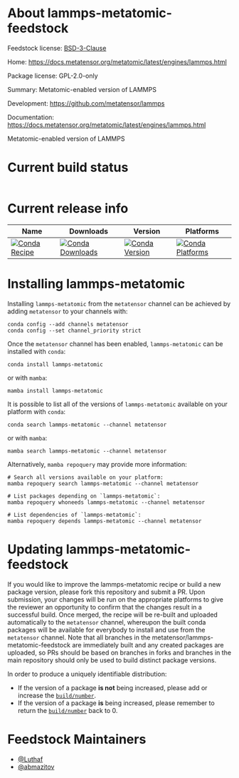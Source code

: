 About lammps-metatomic-feedstock
================================

Feedstock license: [BSD-3-Clause](https://github.com/metatensor/lammps-metatomic-feedstock/blob/main/LICENSE.txt)

Home: https://docs.metatensor.org/metatomic/latest/engines/lammps.html

Package license: GPL-2.0-only

Summary: Metatomic-enabled version of LAMMPS

Development: https://github.com/metatensor/lammps

Documentation: https://docs.metatensor.org/metatomic/latest/engines/lammps.html

Metatomic-enabled version of LAMMPS

Current build status
====================


<table>
</table>

Current release info
====================

| Name | Downloads | Version | Platforms |
| --- | --- | --- | --- |
| [![Conda Recipe](https://img.shields.io/badge/recipe-lammps--metatomic-green.svg)](https://anaconda.org/metatensor/lammps-metatomic) | [![Conda Downloads](https://img.shields.io/conda/dn/metatensor/lammps-metatomic.svg)](https://anaconda.org/metatensor/lammps-metatomic) | [![Conda Version](https://img.shields.io/conda/vn/metatensor/lammps-metatomic.svg)](https://anaconda.org/metatensor/lammps-metatomic) | [![Conda Platforms](https://img.shields.io/conda/pn/metatensor/lammps-metatomic.svg)](https://anaconda.org/metatensor/lammps-metatomic) |

Installing lammps-metatomic
===========================

Installing `lammps-metatomic` from the `metatensor` channel can be achieved by adding `metatensor` to your channels with:

```
conda config --add channels metatensor
conda config --set channel_priority strict
```

Once the `metatensor` channel has been enabled, `lammps-metatomic` can be installed with `conda`:

```
conda install lammps-metatomic
```

or with `mamba`:

```
mamba install lammps-metatomic
```

It is possible to list all of the versions of `lammps-metatomic` available on your platform with `conda`:

```
conda search lammps-metatomic --channel metatensor
```

or with `mamba`:

```
mamba search lammps-metatomic --channel metatensor
```

Alternatively, `mamba repoquery` may provide more information:

```
# Search all versions available on your platform:
mamba repoquery search lammps-metatomic --channel metatensor

# List packages depending on `lammps-metatomic`:
mamba repoquery whoneeds lammps-metatomic --channel metatensor

# List dependencies of `lammps-metatomic`:
mamba repoquery depends lammps-metatomic --channel metatensor
```




Updating lammps-metatomic-feedstock
===================================

If you would like to improve the lammps-metatomic recipe or build a new
package version, please fork this repository and submit a PR. Upon submission,
your changes will be run on the appropriate platforms to give the reviewer an
opportunity to confirm that the changes result in a successful build. Once
merged, the recipe will be re-built and uploaded automatically to the
`metatensor` channel, whereupon the built conda packages will be available for
everybody to install and use from the `metatensor` channel.
Note that all branches in the metatensor/lammps-metatomic-feedstock are
immediately built and any created packages are uploaded, so PRs should be based
on branches in forks and branches in the main repository should only be used to
build distinct package versions.

In order to produce a uniquely identifiable distribution:
 * If the version of a package **is not** being increased, please add or increase
   the [``build/number``](https://docs.conda.io/projects/conda-build/en/latest/resources/define-metadata.html#build-number-and-string).
 * If the version of a package **is** being increased, please remember to return
   the [``build/number``](https://docs.conda.io/projects/conda-build/en/latest/resources/define-metadata.html#build-number-and-string)
   back to 0.

Feedstock Maintainers
=====================

* [@Luthaf](https://github.com/Luthaf/)
* [@abmazitov](https://github.com/abmazitov/)

